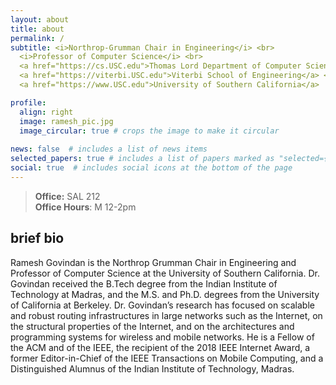 ```yaml
---
layout: about
title: about
permalink: /
subtitle: <i>Northrop-Grumman Chair in Engineering</i> <br>
  <i>Professor of Computer Science</i> <br>
  <a href="https://cs.USC.edu">Thomas Lord Department of Computer Science</a> <br>
  <a href="https://viterbi.USC.edu">Viterbi School of Engineering</a> <br>
  <a href="https://www.USC.edu">University of Southern California</a>

profile:
  align: right
  image: ramesh_pic.jpg
  image_circular: true # crops the image to make it circular
    
news: false  # includes a list of news items
selected_papers: true # includes a list of papers marked as "selected={true}"
social: true  # includes social icons at the bottom of the page
---
```


> **Office:** SAL 212  
> **Office Hours**: M 12-2pm

## brief bio

Ramesh Govindan is the Northrop Grumman Chair in Engineering and Professor of Computer Science at the University of Southern California. Dr. Govindan received the B.Tech degree from the Indian Institute of Technology at Madras, and the M.S. and Ph.D. degrees from the University of California at Berkeley. Dr. Govindan’s research has focused on scalable and robust routing infrastructures in large networks such as the Internet, on the structural properties of the Internet, and on the architectures and programming systems for wireless and mobile networks. He is a Fellow of the ACM and of the IEEE, the recipient of the 2018 IEEE Internet Award, a former Editor-in-Chief of the IEEE Transactions on Mobile Computing, and a Distinguished Alumnus of the Indian Institute of Technology, Madras.




